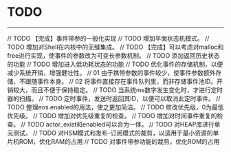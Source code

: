 # TODO
---------
// TODO 【完成】事件带参的一般化实现
// TODO 增加平面状态机模式。
// TODO 增加对Shell在内核中的无缝集成。
// TODO 【完成】可以考虑对malloc和free进行实现，使事件的参数改为可变长参数机制。
// TODO 添加返回历史状态的功能
// TODO 增加进入低功耗状态的功能
// TODO 优化事件的存储机制，以便减少系统开销，增强健壮性。
//      01  由于携带参数的事件较少，使事件参数额外存储，不跟随事件本身。
//      02  将事件直接存在事件队列里，而非存储事件池ID。开销较大，而且不便于保持稳定。
// TODO 当系统ms数字发生变化时，才进行定时器的扫描。
// TODO 定时事件，发送时返回其ID，以便可以取消此定时事件。
// TODO 整理eos.enabled的用法，使之更加简洁。
// TODO 修改优先级，0为最低优先级。
// TODO 增加对优先级重复的检查。
// TODO 增加对时间事件重复的检查。
// TODO actor_exist和enabled可以合为一体。
// TODO 对HEAP库进行单元测试。
// TODO 对HSM模式和发布-订阅模式的裁剪，以适用于最小资源的单片机ROM，优化RAM的占用
// TODO 对事件带参功能的裁剪，优化ROM的占用